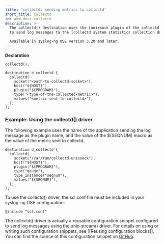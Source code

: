 ```yaml
---
title: 'collectd: sending metrics to collectd'
short_title: collectd
id: adm-dest-collectd
description: >-
  The collectd() destination uses the [unixsock plugin of the collectd application](https://collectd.org/documentation/manpages/collectd-unixsock.5.shtml)
  to send log messages to the [collectd system statistics collection daemon](https://collectd.org). You must install and configure collectd separately before using this destination.

  Available in syslog-ng OSE version 3.20 and later.
---
```


**Declaration**

```config
collectd();

destination d_collectd {
  collectd(
    socket("<path-to-collectd-socket>"),
    host("${HOST}"),
    plugin("${PROGRAM}"),
    type("<type-of-the-collected-metric>"),
    values("<metric-sent-to-collectd>"),
  );
};
```

### Example: Using the collectd() driver

The following example uses the name of the application sending the log
message as the plugin name, and the value of the ${SEQNUM} macro as the
value of the metric sent to collectd.

```config
destination d_collectd {
  collectd(
    socket("/var/run/collectd-unixsock"),
    host("${HOST}"),
    plugin("${PROGRAM}"),
    type("gauge"),
    type_instance("seqnum"),
    values("${SEQNUM}"),
  );
};
```

To use the collectd() driver, the scl.conf file must be included in your
syslog-ng OSE configuration:

```config
@include "scl.conf"
```

The collectd() driver is actually a reusable configuration snippet
configured to send log messages using the unix-stream() driver. For
details on using or writing such configuration snippets, see
[[Reusing configuration blocks]]. You can find the source of
this configuration snippet on [GitHub](https://github.com/syslog-ng/syslog-ng/blob/master/scl/collectd/plugin.conf).
